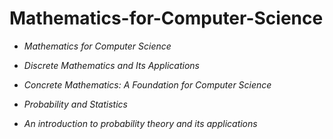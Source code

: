 # Mathematics-for-Computer-Science
- *Mathematics for Computer Science*

- *Discrete Mathematics and Its Applications*

- *Concrete Mathematics: A Foundation for Computer Science*

- *Probability and Statistics*

- *An introduction to probability theory and its applications*
